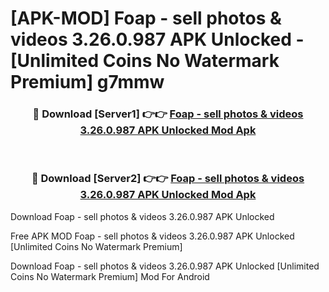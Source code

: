 # [APK-MOD] Foap - sell photos & videos 3.26.0.987 APK Unlocked - [Unlimited Coins No Watermark Premium] g7mmw



<div align="center">
<h3>🔴 Download [Server1] 👉👉 <a href="https://momento.my/?title=Foap_-_sell_photos_&_videos_3.26.0.987_APK_Unlocked">Foap - sell photos & videos 3.26.0.987 APK Unlocked Mod Apk</a></h3><br>

<h3>🔴 Download [Server2] 👉👉 <a href="https://momento.my/?title=Foap_-_sell_photos_&_videos_3.26.0.987_APK_Unlocked">Foap - sell photos & videos 3.26.0.987 APK Unlocked Mod Apk</a></h3>
</div>



Download Foap - sell photos & videos 3.26.0.987 APK Unlocked 

Free APK MOD Foap - sell photos & videos 3.26.0.987 APK Unlocked [Unlimited Coins No Watermark Premium]

Download Foap - sell photos & videos 3.26.0.987 APK Unlocked [Unlimited Coins No Watermark Premium] Mod For Android
